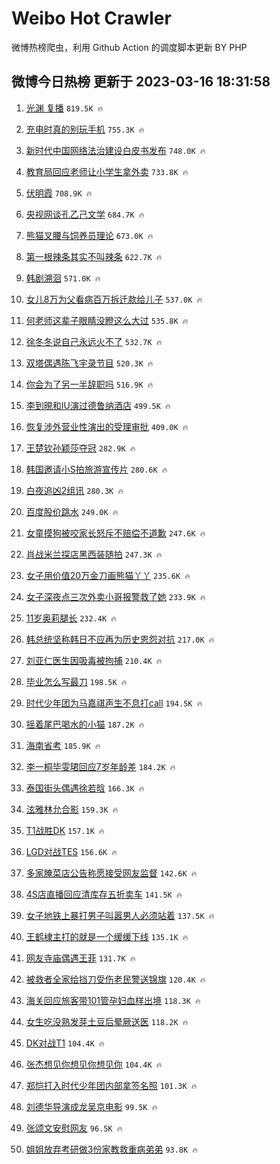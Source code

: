 # Weibo Hot Crawler 



微博热榜爬虫，利用 Github Action 的调度脚本更新 BY PHP 


## 微博今日热榜 更新于 2023-03-16 18:31:58 
1. [光渊 复播](https://s.weibo.com/weibo?q=%E5%85%89%E6%B8%8A%20%E5%A4%8D%E6%92%AD&t=31&band_rank=1&Refer=top) `819.5K 🔥` 

1. [充电时真的别玩手机](https://s.weibo.com/weibo?q=%23%E5%85%85%E7%94%B5%E6%97%B6%E7%9C%9F%E7%9A%84%E5%88%AB%E7%8E%A9%E6%89%8B%E6%9C%BA%23&t=31&band_rank=2&Refer=top) `755.3K 🔥` 

1. [新时代中国网络法治建设白皮书发布](https://s.weibo.com/weibo?q=%23%E6%96%B0%E6%97%B6%E4%BB%A3%E4%B8%AD%E5%9B%BD%E7%BD%91%E7%BB%9C%E6%B3%95%E6%B2%BB%E5%BB%BA%E8%AE%BE%E7%99%BD%E7%9A%AE%E4%B9%A6%E5%8F%91%E5%B8%83%23&t=31&band_rank=3&Refer=top) `748.0K 🔥` 

1. [教育局回应老师让小学生拿外卖](https://s.weibo.com/weibo?q=%23%E6%95%99%E8%82%B2%E5%B1%80%E5%9B%9E%E5%BA%94%E8%80%81%E5%B8%88%E8%AE%A9%E5%B0%8F%E5%AD%A6%E7%94%9F%E6%8B%BF%E5%A4%96%E5%8D%96%23&t=31&band_rank=4&Refer=top) `733.8K 🔥` 

1. [伏明霞](https://s.weibo.com/weibo?q=%E4%BC%8F%E6%98%8E%E9%9C%9E&t=31&band_rank=5&Refer=top) `708.9K 🔥` 

1. [央视网谈孔乙己文学](https://s.weibo.com/weibo?q=%23%E5%A4%AE%E8%A7%86%E7%BD%91%E8%B0%88%E5%AD%94%E4%B9%99%E5%B7%B1%E6%96%87%E5%AD%A6%23&t=31&band_rank=6&Refer=top) `684.7K 🔥` 

1. [熊猫叉腰与饲养员理论](https://s.weibo.com/weibo?q=%23%E7%86%8A%E7%8C%AB%E5%8F%89%E8%85%B0%E4%B8%8E%E9%A5%B2%E5%85%BB%E5%91%98%E7%90%86%E8%AE%BA%23&t=31&band_rank=7&Refer=top) `673.0K 🔥` 

1. [第一根辣条其实不叫辣条](https://s.weibo.com/weibo?q=%23%E7%AC%AC%E4%B8%80%E6%A0%B9%E8%BE%A3%E6%9D%A1%E5%85%B6%E5%AE%9E%E4%B8%8D%E5%8F%AB%E8%BE%A3%E6%9D%A1%23&t=31&band_rank=8&Refer=top) `622.7K 🔥` 

1. [韩剧溯洄](https://s.weibo.com/weibo?q=%23%E9%9F%A9%E5%89%A7%E6%BA%AF%E6%B4%84%23&t=31&band_rank=9&Refer=top) `571.0K 🔥` 

1. [女儿8万为父看病百万拆迁款给儿子](https://s.weibo.com/weibo?q=%23%E5%A5%B3%E5%84%BF8%E4%B8%87%E4%B8%BA%E7%88%B6%E7%9C%8B%E7%97%85%E7%99%BE%E4%B8%87%E6%8B%86%E8%BF%81%E6%AC%BE%E7%BB%99%E5%84%BF%E5%AD%90%23&t=31&band_rank=10&Refer=top) `537.0K 🔥` 

1. [何老师这辈子眼睛没瞪这么大过](https://s.weibo.com/weibo?q=%23%E4%BD%95%E8%80%81%E5%B8%88%E8%BF%99%E8%BE%88%E5%AD%90%E7%9C%BC%E7%9D%9B%E6%B2%A1%E7%9E%AA%E8%BF%99%E4%B9%88%E5%A4%A7%E8%BF%87%23&t=31&band_rank=11&Refer=top) `535.8K 🔥` 

1. [徐冬冬说自己永远火不了](https://s.weibo.com/weibo?q=%23%E5%BE%90%E5%86%AC%E5%86%AC%E8%AF%B4%E8%87%AA%E5%B7%B1%E6%B0%B8%E8%BF%9C%E7%81%AB%E4%B8%8D%E4%BA%86%23&t=31&band_rank=12&Refer=top) `532.7K 🔥` 

1. [双塔偶遇陈飞宇录节目](https://s.weibo.com/weibo?q=%23%E5%8F%8C%E5%A1%94%E5%81%B6%E9%81%87%E9%99%88%E9%A3%9E%E5%AE%87%E5%BD%95%E8%8A%82%E7%9B%AE%23&t=31&band_rank=13&Refer=top) `520.3K 🔥` 

1. [你会为了另一半辞职吗](https://s.weibo.com/weibo?q=%23%E4%BD%A0%E4%BC%9A%E4%B8%BA%E4%BA%86%E5%8F%A6%E4%B8%80%E5%8D%8A%E8%BE%9E%E8%81%8C%E5%90%97%23&t=31&band_rank=14&Refer=top) `516.9K 🔥` 

1. [李到晛和IU演过德鲁纳酒店](https://s.weibo.com/weibo?q=%23%E6%9D%8E%E5%88%B0%E6%99%9B%E5%92%8CIU%E6%BC%94%E8%BF%87%E5%BE%B7%E9%B2%81%E7%BA%B3%E9%85%92%E5%BA%97%23&t=31&band_rank=15&Refer=top) `499.5K 🔥` 

1. [恢复涉外营业性演出的受理审批](https://s.weibo.com/weibo?q=%23%E6%81%A2%E5%A4%8D%E6%B6%89%E5%A4%96%E8%90%A5%E4%B8%9A%E6%80%A7%E6%BC%94%E5%87%BA%E7%9A%84%E5%8F%97%E7%90%86%E5%AE%A1%E6%89%B9%23&t=31&band_rank=16&Refer=top) `409.0K 🔥` 

1. [王楚钦孙颖莎夺冠](https://s.weibo.com/weibo?q=%23%E7%8E%8B%E6%A5%9A%E9%92%A6%E5%AD%99%E9%A2%96%E8%8E%8E%E5%A4%BA%E5%86%A0%23&t=31&band_rank=17&Refer=top) `282.9K 🔥` 

1. [韩国邀请小S拍旅游宣传片](https://s.weibo.com/weibo?q=%23%E9%9F%A9%E5%9B%BD%E9%82%80%E8%AF%B7%E5%B0%8FS%E6%8B%8D%E6%97%85%E6%B8%B8%E5%AE%A3%E4%BC%A0%E7%89%87%23&t=31&band_rank=18&Refer=top) `280.6K 🔥` 

1. [白夜追凶2组讯](https://s.weibo.com/weibo?q=%23%E7%99%BD%E5%A4%9C%E8%BF%BD%E5%87%B62%E7%BB%84%E8%AE%AF%23&t=31&band_rank=19&Refer=top) `280.3K 🔥` 

1. [百度股价跳水](https://s.weibo.com/weibo?q=%23%E7%99%BE%E5%BA%A6%E8%82%A1%E4%BB%B7%E8%B7%B3%E6%B0%B4%23&t=31&band_rank=20&Refer=top) `249.0K 🔥` 

1. [女童摸狗被咬家长怒斥不赔偿不道歉](https://s.weibo.com/weibo?q=%23%E5%A5%B3%E7%AB%A5%E6%91%B8%E7%8B%97%E8%A2%AB%E5%92%AC%E5%AE%B6%E9%95%BF%E6%80%92%E6%96%A5%E4%B8%8D%E8%B5%94%E5%81%BF%E4%B8%8D%E9%81%93%E6%AD%89%23&t=31&band_rank=21&Refer=top) `247.6K 🔥` 

1. [肖战米兰探店黑西装随拍](https://s.weibo.com/weibo?q=%23%E8%82%96%E6%88%98%E7%B1%B3%E5%85%B0%E6%8E%A2%E5%BA%97%E9%BB%91%E8%A5%BF%E8%A3%85%E9%9A%8F%E6%8B%8D%23&t=31&band_rank=22&Refer=top) `247.3K 🔥` 

1. [女子用价值20万金刀画熊猫丫丫](https://s.weibo.com/weibo?q=%23%E5%A5%B3%E5%AD%90%E7%94%A8%E4%BB%B7%E5%80%BC20%E4%B8%87%E9%87%91%E5%88%80%E7%94%BB%E7%86%8A%E7%8C%AB%E4%B8%AB%E4%B8%AB%23&t=31&band_rank=23&Refer=top) `235.6K 🔥` 

1. [女子深夜点三次外卖小哥报警救了她](https://s.weibo.com/weibo?q=%23%E5%A5%B3%E5%AD%90%E6%B7%B1%E5%A4%9C%E7%82%B9%E4%B8%89%E6%AC%A1%E5%A4%96%E5%8D%96%E5%B0%8F%E5%93%A5%E6%8A%A5%E8%AD%A6%E6%95%91%E4%BA%86%E5%A5%B9%23&t=31&band_rank=24&Refer=top) `233.9K 🔥` 

1. [11岁奥莉腿长](https://s.weibo.com/weibo?q=11%E5%B2%81%E5%A5%A5%E8%8E%89%E8%85%BF%E9%95%BF&t=31&band_rank=25&Refer=top) `232.4K 🔥` 

1. [韩总统坚称韩日不应再为历史恩怨对抗](https://s.weibo.com/weibo?q=%23%E9%9F%A9%E6%80%BB%E7%BB%9F%E5%9D%9A%E7%A7%B0%E9%9F%A9%E6%97%A5%E4%B8%8D%E5%BA%94%E5%86%8D%E4%B8%BA%E5%8E%86%E5%8F%B2%E6%81%A9%E6%80%A8%E5%AF%B9%E6%8A%97%23&t=31&band_rank=26&Refer=top) `217.0K 🔥` 

1. [刘亚仁医生因吸毒被拘捕](https://s.weibo.com/weibo?q=%23%E5%88%98%E4%BA%9A%E4%BB%81%E5%8C%BB%E7%94%9F%E5%9B%A0%E5%90%B8%E6%AF%92%E8%A2%AB%E6%8B%98%E6%8D%95%23&t=31&band_rank=27&Refer=top) `210.4K 🔥` 

1. [毕业怎么写最刀](https://s.weibo.com/weibo?q=%23%E6%AF%95%E4%B8%9A%E6%80%8E%E4%B9%88%E5%86%99%E6%9C%80%E5%88%80%23&t=31&band_rank=28&Refer=top) `198.5K 🔥` 

1. [时代少年团为马嘉祺声生不息打call](https://s.weibo.com/weibo?q=%23%E6%97%B6%E4%BB%A3%E5%B0%91%E5%B9%B4%E5%9B%A2%E4%B8%BA%E9%A9%AC%E5%98%89%E7%A5%BA%E5%A3%B0%E7%94%9F%E4%B8%8D%E6%81%AF%E6%89%93call%23&t=31&band_rank=29&Refer=top) `194.5K 🔥` 

1. [摇着尾巴喝水的小猫](https://s.weibo.com/weibo?q=%23%E6%91%87%E7%9D%80%E5%B0%BE%E5%B7%B4%E5%96%9D%E6%B0%B4%E7%9A%84%E5%B0%8F%E7%8C%AB%23&t=31&band_rank=30&Refer=top) `187.2K 🔥` 

1. [海南省考](https://s.weibo.com/weibo?q=%E6%B5%B7%E5%8D%97%E7%9C%81%E8%80%83&t=31&band_rank=31&Refer=top) `185.9K 🔥` 

1. [李一桐毕雯珺回应7岁年龄差](https://s.weibo.com/weibo?q=%23%E6%9D%8E%E4%B8%80%E6%A1%90%E6%AF%95%E9%9B%AF%E7%8F%BA%E5%9B%9E%E5%BA%947%E5%B2%81%E5%B9%B4%E9%BE%84%E5%B7%AE%23&t=31&band_rank=32&Refer=top) `184.2K 🔥` 

1. [泰国街头偶遇徐若晗](https://s.weibo.com/weibo?q=%23%E6%B3%B0%E5%9B%BD%E8%A1%97%E5%A4%B4%E5%81%B6%E9%81%87%E5%BE%90%E8%8B%A5%E6%99%97%23&t=31&band_rank=33&Refer=top) `166.3K 🔥` 

1. [泫雅林允合影](https://s.weibo.com/weibo?q=%23%E6%B3%AB%E9%9B%85%E6%9E%97%E5%85%81%E5%90%88%E5%BD%B1%23&t=31&band_rank=34&Refer=top) `159.3K 🔥` 

1. [T1战胜DK](https://s.weibo.com/weibo?q=%23T1%E6%88%98%E8%83%9CDK%23&t=31&band_rank=35&Refer=top) `157.1K 🔥` 

1. [LGD对战TES](https://s.weibo.com/weibo?q=%23LGD%E5%AF%B9%E6%88%98TES%23&t=31&band_rank=36&Refer=top) `156.6K 🔥` 

1. [多家腌菜店公告称愿接受网友监督](https://s.weibo.com/weibo?q=%23%E5%A4%9A%E5%AE%B6%E8%85%8C%E8%8F%9C%E5%BA%97%E5%85%AC%E5%91%8A%E7%A7%B0%E6%84%BF%E6%8E%A5%E5%8F%97%E7%BD%91%E5%8F%8B%E7%9B%91%E7%9D%A3%23&t=31&band_rank=37&Refer=top) `142.6K 🔥` 

1. [4S店直播回应清库存五折卖车](https://s.weibo.com/weibo?q=%234S%E5%BA%97%E7%9B%B4%E6%92%AD%E5%9B%9E%E5%BA%94%E6%B8%85%E5%BA%93%E5%AD%98%E4%BA%94%E6%8A%98%E5%8D%96%E8%BD%A6%23&t=31&band_rank=38&Refer=top) `141.5K 🔥` 

1. [女子地铁上暴打男子叫嚣男人必须站着](https://s.weibo.com/weibo?q=%23%E5%A5%B3%E5%AD%90%E5%9C%B0%E9%93%81%E4%B8%8A%E6%9A%B4%E6%89%93%E7%94%B7%E5%AD%90%E5%8F%AB%E5%9A%A3%E7%94%B7%E4%BA%BA%E5%BF%85%E9%A1%BB%E7%AB%99%E7%9D%80%23&t=31&band_rank=39&Refer=top) `137.5K 🔥` 

1. [王鹤棣主打的就是一个缓缓下线](https://s.weibo.com/weibo?q=%23%E7%8E%8B%E9%B9%A4%E6%A3%A3%E4%B8%BB%E6%89%93%E7%9A%84%E5%B0%B1%E6%98%AF%E4%B8%80%E4%B8%AA%E7%BC%93%E7%BC%93%E4%B8%8B%E7%BA%BF%23&t=31&band_rank=40&Refer=top) `135.1K 🔥` 

1. [网友寺庙偶遇王菲](https://s.weibo.com/weibo?q=%23%E7%BD%91%E5%8F%8B%E5%AF%BA%E5%BA%99%E5%81%B6%E9%81%87%E7%8E%8B%E8%8F%B2%23&t=31&band_rank=41&Refer=top) `131.7K 🔥` 

1. [被救者全家给挡刀受伤老民警送锦旗](https://s.weibo.com/weibo?q=%23%E8%A2%AB%E6%95%91%E8%80%85%E5%85%A8%E5%AE%B6%E7%BB%99%E6%8C%A1%E5%88%80%E5%8F%97%E4%BC%A4%E8%80%81%E6%B0%91%E8%AD%A6%E9%80%81%E9%94%A6%E6%97%97%23&t=31&band_rank=42&Refer=top) `120.4K 🔥` 

1. [海关回应旅客带101管孕妇血样出境](https://s.weibo.com/weibo?q=%23%E6%B5%B7%E5%85%B3%E5%9B%9E%E5%BA%94%E6%97%85%E5%AE%A2%E5%B8%A6101%E7%AE%A1%E5%AD%95%E5%A6%87%E8%A1%80%E6%A0%B7%E5%87%BA%E5%A2%83%23&t=31&band_rank=43&Refer=top) `118.3K 🔥` 

1. [女生吃没熟发芽土豆后晕厥送医](https://s.weibo.com/weibo?q=%23%E5%A5%B3%E7%94%9F%E5%90%83%E6%B2%A1%E7%86%9F%E5%8F%91%E8%8A%BD%E5%9C%9F%E8%B1%86%E5%90%8E%E6%99%95%E5%8E%A5%E9%80%81%E5%8C%BB%23&t=31&band_rank=44&Refer=top) `118.2K 🔥` 

1. [DK对战T1](https://s.weibo.com/weibo?q=%23DK%E5%AF%B9%E6%88%98T1%23&t=31&band_rank=45&Refer=top) `104.4K 🔥` 

1. [张杰想见你想见你想见你](https://s.weibo.com/weibo?q=%23%E5%BC%A0%E6%9D%B0%E6%83%B3%E8%A7%81%E4%BD%A0%E6%83%B3%E8%A7%81%E4%BD%A0%E6%83%B3%E8%A7%81%E4%BD%A0%23&t=31&band_rank=46&Refer=top) `104.4K 🔥` 

1. [郑恺打入时代少年团内部拿签名照](https://s.weibo.com/weibo?q=%23%E9%83%91%E6%81%BA%E6%89%93%E5%85%A5%E6%97%B6%E4%BB%A3%E5%B0%91%E5%B9%B4%E5%9B%A2%E5%86%85%E9%83%A8%E6%8B%BF%E7%AD%BE%E5%90%8D%E7%85%A7%23&t=31&band_rank=47&Refer=top) `101.3K 🔥` 

1. [刘德华导演成龙吴京电影](https://s.weibo.com/weibo?q=%23%E5%88%98%E5%BE%B7%E5%8D%8E%E5%AF%BC%E6%BC%94%E6%88%90%E9%BE%99%E5%90%B4%E4%BA%AC%E7%94%B5%E5%BD%B1%23&t=31&band_rank=48&Refer=top) `99.5K 🔥` 

1. [张颂文安慰网友](https://s.weibo.com/weibo?q=%23%E5%BC%A0%E9%A2%82%E6%96%87%E5%AE%89%E6%85%B0%E7%BD%91%E5%8F%8B%23&t=31&band_rank=49&Refer=top) `96.5K 🔥` 

1. [姐姐放弃考研做3份家教救重病弟弟](https://s.weibo.com/weibo?q=%23%E5%A7%90%E5%A7%90%E6%94%BE%E5%BC%83%E8%80%83%E7%A0%94%E5%81%9A3%E4%BB%BD%E5%AE%B6%E6%95%99%E6%95%91%E9%87%8D%E7%97%85%E5%BC%9F%E5%BC%9F%23&t=31&band_rank=50&Refer=top) `93.8K 🔥` 


